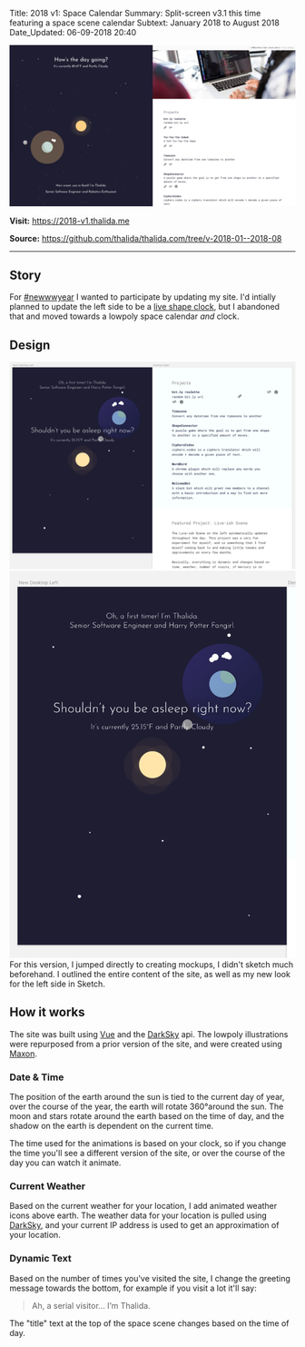 Title:          2018 v1: Space Calendar
Summary:        Split-screen v3.1 this time featuring a space scene calendar
Subtext:        January 2018 to August 2018
Date_Updated:   06-09-2018 20:40

<img alt="Screenshot of thalida.com: space calendar split version" src="/static/images/posts/meta-history/2018-01--2018-08/screenshot.png" class="img--block">

**Visit:**
https://2018-v1.thalida.me

**Source:**
https://github.com/thalida/thalida.com/tree/v-2018-01--2018-08

---

## Story
For [#newwwyear](https://twitter.com/jensimmons/status/943305744123916288) I wanted to participate by updating my site. I'd intially planned to update the left side to be a [live shape clock](/x/meta-timeline/2017-12--2018-01), but I abandoned that and moved towards a lowpoly space calendar _and_ clock.

## Design
<img alt="Mock up of space calendar" src="/static/images/posts/meta-history/2018-01--2018-08/mock.3.png" class="img--block">

<img alt="Mock up of space calendar" src="/static/images/posts/meta-history/2018-01--2018-08/mock.2.png" class="img--block">
For this version, I jumped directly to creating mockups, I didn't sketch much beforehand. I outlined the entire content of the site, as well as my new look for the left side in Sketch.

## How it works
The site was built using [Vue](https://vuejs.org/) and the [DarkSky](https://darksky.net/poweredby/) api. The lowpoly illustrations were repurposed from a prior version of the site, and were created using [Maxon](https://www.maxon.net/en-us/).

### Date & Time
The position of the earth around the sun is tied to the current day of year, over the course of the year, the earth will rotate 360°around the sun. The moon and stars rotate around the earth based on the time of day, and the shadow on the earth is dependent on the current time.

The time used for the animations is based on your clock, so if you change the time you'll see a different version of the site, or over the course of the day you can watch it animate.

### Current Weather
Based on the current weather for your location, I add animated weather icons above earth. The weather data for your location is pulled using [DarkSky](https://darksky.net/poweredby/), and your current IP address is used to get an approximation of your location.

### Dynamic Text
Based on the number of times you've visited the site, I change the greeting message towards the bottom, for example if you visit a lot it'll say:
> Ah, a serial visitor… I’m Thalida.

The "title" text at the top of the space scene changes based on the time of day.
